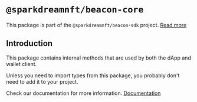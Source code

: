 # `@sparkdreamnft/beacon-core`

This package is part of the `@sparkdreamnft/beacon-sdk` project. [Read more](https://github.com/airgap-it/beacon-sdk)

## Introduction

This package contains internal methods that are used by both the dApp and wallet client.

Unless you need to import types from this package, you probably don't need to add it to your project.

Check our documentation for more information. [Documentation](https://docs.walletbeacon.io)
